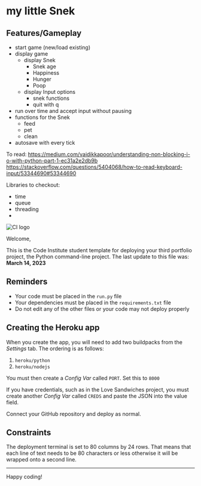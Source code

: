 # my little Snek

## Features/Gameplay

- start game (new/load existing)
- display game
    - display Snek
        - Snek age
        - Happiness
        - Hunger
        - Poop
    - display Input options
        - snek functions
        - quit with q
- run over time and accept input without pausing
- functions for the Snek
    - feed 
    - pet
    - clean
- autosave with every tick




To read:
https://medium.com/vaidikkapoor/understanding-non-blocking-i-o-with-python-part-1-ec31a2e2db9b
https://stackoverflow.com/questions/5404068/how-to-read-keyboard-input/53344690#53344690

Libraries to checkout:
- time
- queue
- threading
- 

![CI logo](https://codeinstitute.s3.amazonaws.com/fullstack/ci_logo_small.png)

Welcome,

This is the Code Institute student template for deploying your third portfolio project, the Python command-line project. The last update to this file was: **March 14, 2023**

## Reminders

- Your code must be placed in the `run.py` file
- Your dependencies must be placed in the `requirements.txt` file
- Do not edit any of the other files or your code may not deploy properly

## Creating the Heroku app

When you create the app, you will need to add two buildpacks from the _Settings_ tab. The ordering is as follows:

1. `heroku/python`
2. `heroku/nodejs`

You must then create a _Config Var_ called `PORT`. Set this to `8000`

If you have credentials, such as in the Love Sandwiches project, you must create another _Config Var_ called `CREDS` and paste the JSON into the value field.

Connect your GitHub repository and deploy as normal.

## Constraints

The deployment terminal is set to 80 columns by 24 rows. That means that each line of text needs to be 80 characters or less otherwise it will be wrapped onto a second line.

---

Happy coding!
